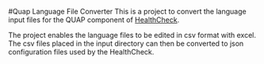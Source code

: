 #Quap Language File Converter
This is a project to convert the language input files for the QUAP 
component of [HealthCheck](https://github.com/digio-ch/pbs-healthcheck-web).

The project enables the language files to be edited in csv format with excel.
The csv files placed in the input directory can then be converted to json configuration files used by the HealthCheck.